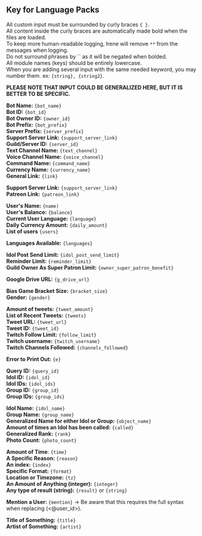 ## Key for Language Packs

All custom input must be surrounded by curly braces `{ }`.  
All content inside the curly braces are automatically made bold when the files are loaded.  
To keep more human-readable logging, Irene will remove `**` from the messages when logging.  
Do not surround phrases by `` as it will be negated when bolded.  
All module names (keys) should be entirely lowercase.  
When you are adding several input with the same needed keyword, you may number them. ex: `{string}, {string2}`.  

**PLEASE NOTE THAT INPUT COULD BE GENERALIZED HERE, BUT IT IS BETTER TO BE SPECIFIC.**  

**Bot Name:** `{bot_name}`  
**Bot ID:** `{bot_id}`  
**Bot Owner ID:** `{owner_id}`  
**Bot Prefix:** `{bot_prefix}`  
**Server Prefix:** `{server_prefix}`  
**Support Server Link:** `{support_server_link}`  
**Guild/Server ID:** `{server_id}`  
**Text Channel Name:** `{text_channel}`  
**Voice Channel Name:** `{voice_channel}`  
**Command Name:** `{command_name}`  
**Currency Name:** `{currency_name}`  
**General Link:** `{link}`  


**Support Server Link:** `{support_server_link}`  
**Patreon Link:** `{patreon_link}`

**User's Name:** `{name)`  
**User's Balance:** `{balance}`  
**Current User Language:** `{language}`  
**Daily Currency Amount:** `{daily_amount}`  
**List of users** `{users}`  

**Languages Available:** `{languages}`  

**Idol Post Send Limit:** `{idol_post_send_limit}`  
**Reminder Limit:** `{reminder_limit}`  
**Guild Owner As Super Patron Limit:** `{owner_super_patron_benefit}`  

**Google Drive URL:** `{g_drive_url}`  

**Bias Game Bracket Size:** `{bracket_size}`  
**Gender:** `{gender}`  

**Amount of tweets:** `{tweet_amount}`  
**List of Recent Tweets:** `{tweets}`  
**Tweet URL:** `{tweet_url}`  
**Tweet ID:** `{tweet_id}`  
**Twitch Follow Limit:** `{follow_limit}`  
**Twitch username:** `{twitch_username}`  
**Twitch Channels Followed:** `{channels_followed}`  

**Error to Print Out:** `{e}`  

**Query ID:** `{query_id}`    
**Idol ID:** `{idol_id}`  
**Idol IDs:** `{idol_ids}`  
**Group ID:** `{group_id}`  
**Group IDs:** `{group_ids}`  

**Idol Name:** `{idol_name}`  
**Group Name:** `{group_name}`  
**Generalized Name for either Idol or Group:** `{object_name}`  
**Amount of times an Idol has been called:** `{called}`  
**Generalized Rank:** `{rank}`  
**Photo Count:** `{photo_count}`  

**Amount of Time**: `{time}`  
**A Specific Reason:** `{reason}`  
**An index:** `{index}`  
**Specific Format:** `{format}`  
**Location or Timezone:** `{tz}`  
**An Amount of Anything (integer):** `{integer}`  
**Any type of result (string):** `{result}` or `{string}`  

**Mention a User:** `{mention}` -> Be aware that this requires the full syntax when replacing (<@user_id>).  

**Title of Something:** `{title}`  
**Artist of Something:** `{artist}`  